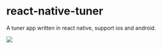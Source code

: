 # react-native-tuner
A tuner app written in react native, support ios and android.

![](https://user-images.githubusercontent.com/1709072/29251515-630879c4-8088-11e7-9c9a-1931737e6598.png)
